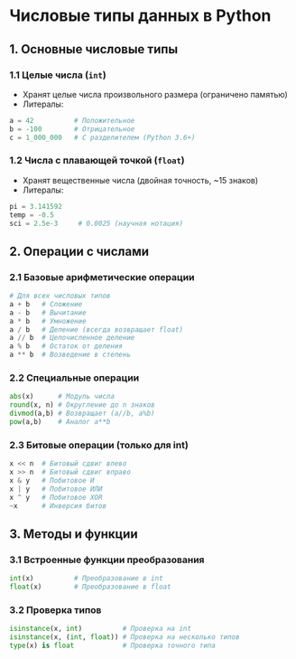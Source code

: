 # Числовые типы данных в Python

## 1. Основные числовые типы

### 1.1 Целые числа (`int`)
- Хранят целые числа произвольного размера (ограничено памятью)
- Литералы:
```python
a = 42          # Положительное
b = -100        # Отрицательное
c = 1_000_000   # С разделителем (Python 3.6+)
```

### 1.2 Числа с плавающей точкой (`float`)
- Хранят вещественные числа (двойная точность, ~15 знаков)
- Литералы:
```python
pi = 3.141592
temp = -0.5
sci = 2.5e-3     # 0.0025 (научная нотация)  
```

## 2. Операции с числами

### 2.1 Базовые арифметические операции

```python
# Для всех числовых типов
a + b   # Сложение
a - b   # Вычитание
a * b   # Умножение
a / b   # Деление (всегда возвращает float)
a // b  # Целочисленное деление
a % b   # Остаток от деления
a ** b  # Возведение в степень  
```

### 2.2 Специальные операции

```python
abs(x)      # Модуль числа
round(x, n) # Округление до n знаков
divmod(a,b) # Возвращает (a//b, a%b)
pow(a,b)    # Аналог a**b
```

### 2.3 Битовые операции (только для int)
```python
x << n  # Битовый сдвиг влево
x >> n  # Битовый сдвиг вправо
x & y   # Побитовое И
x | y   # Побитовое ИЛИ
x ^ y   # Побитовое XOR
~x      # Инверсия битов
```

## 3. Методы и функции

### 3.1 Встроенные функции преобразования
```python
int(x)          # Преобразование в int
float(x)        # Преобразование в float
```

### 3.2 Проверка типов
```python
isinstance(x, int)          # Проверка на int
isinstance(x, (int, float)) # Проверка на несколько типов
type(x) is float            # Проверка точного типа
```